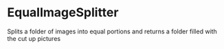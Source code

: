 # EqualImageSplitter
Splits a folder of images into equal portions and returns a folder filled with the cut up pictures
